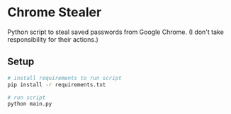 # Chrome Stealer
Python script to steal saved passwords from Google Chrome. (I don't take responsibility for their actions.)

## Setup
```bash
# install requirements to run script
pip install -r requirements.txt

# run script
python main.py
```